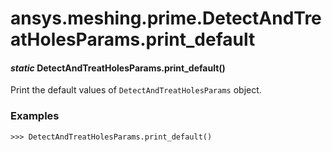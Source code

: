 <a id="ansys-meshing-prime-detectandtreatholesparams-print-default"></a>

# ansys.meshing.prime.DetectAndTreatHolesParams.print_default

<a id="ansys.meshing.prime.DetectAndTreatHolesParams.print_default"></a>

#### *static* DetectAndTreatHolesParams.print_default()

Print the default values of `DetectAndTreatHolesParams` object.

### Examples

```pycon
>>> DetectAndTreatHolesParams.print_default()
```

<!-- !! processed by numpydoc !! -->
